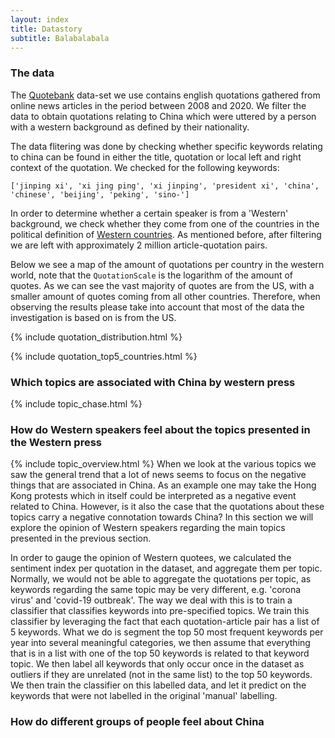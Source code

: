 ```yaml
---
layout: index
title: Datastory
subtitle: Balabalabala
---
```



### The data

The [Quotebank](https://zenodo.org/record/4277311#.YbN3I32ZNO8) data-set we use contains english quotations gathered from online news articles in the period between 2008 and 2020. We filter the data to obtain quotations relating to China which were uttered by a person with a western background as defined by their nationality. 

The data flitering was done by checking whether specific keywords relating to china can be found in either the title, quotation or local left and right context of the quotation. We checked for the following keywords: 

`['jinping xi', 'xi jing ping', 'xi jinping', 'president xi', 'china', 'chinese', 'beijing', 'peking', 'sino-']`

In order to determine whether a certain speaker is from a 'Western' background, we check whether they come from one of the countries in the political definition of [Western countries](https://sashamaps.net/docs/maps/list-of-western-countries/). As mentioned before, after filtering we are left with approximately 2 million article-quotation pairs.

Below we see a map of the amount of quotations per country in the western world, note that the `QuotationScale` is the logarithm of the amount of quotes. As we can see the vast majority of quotes are from the US, with a smaller amount of quotes coming from all other countries. Therefore, when observing the results please take into account that most of the data the investigation is based on is from the US.

{% include quotation_distribution.html %}

{% include quotation_top5_countries.html %}

### Which topics are associated with China by western press

{% include topic_chase.html %}

### How do Western speakers feel about the topics presented in the Western press
{% include topic_overview.html %}
When we look at the various topics we saw the general trend that a lot of news seems to focus on the negative things that are associated in China. As an example one may take the Hong Kong protests which in itself could be interpreted as a negative event related to China. However, is it also the case that the quotations about these topics carry a negative connotation towards China?
In this section we will explore the opinion of Western speakers regarding the main topics presented in the previous section.

In order to gauge the opinion of Western quotees, we calculated the sentiment index per quotation in the dataset, and aggregate them per topic. Normally, we would not be able to aggregate the quotations per topic, as keywords regarding the same topic may be very different, e.g. 'corona virus' and 'covid-19 outbreak'. The way we deal with this is to train a classifier that classifies keywords into pre-specified topics. We train this classifier by leveraging the fact that each quotation-article pair has a list of 5 keywords. What we do is segment the top 50 most frequent keywords per year into several meaningful categories, we then assume that everything that is in a list with one of the top 50 keywords is related to that keyword topic. We then label all keywords that only occur once in the dataset as outliers if they are unrelated (not in the same list) to the top 50 keywords. We then train the classifier on this labelled data, and let it predict on the keywords that were not labelled in the original 'manual' labelling. 

### How do different groups of people feel about China